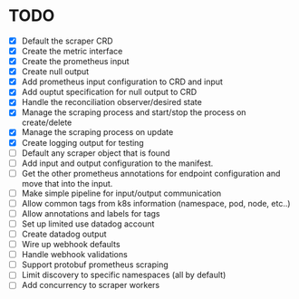 # TODO

- [x] Default the scraper CRD
- [x] Create the metric interface
- [x] Create the prometheus input
- [x] Create null output
- [x] Add prometheus input configuration to CRD and input
- [x] Add ouptut specification for null output to CRD
- [x] Handle the reconciliation observer/desired state
- [x] Manage the scraping process and start/stop the process on create/delete
- [x] Manage the scraping process on update
- [x] Create logging output for testing
- [ ] Default any scraper object that is found
- [ ] Add input and output configuration to the manifest.
- [ ] Get the other prometheus annotations for endpoint configuration and move that into the input.
- [ ] Make simple pipeline for input/output communication
- [ ] Allow common tags from k8s information (namespace, pod, node, etc..)
- [ ] Allow annotations and labels for tags
- [ ] Set up limited use datadog account
- [ ] Create datadog output
- [ ] Wire up webhook defaults
- [ ] Handle webhook validations
- [ ] Support protobuf prometheus scraping
- [ ] Limit discovery to specific namespaces (all by default)
- [ ] Add concurrency to scraper workers
